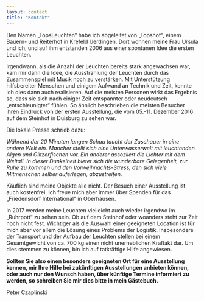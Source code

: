 ```yaml
---
layout: contact
title: "Kontakt"
---
```


Den Namen „TopsLeuchten“ habe ich abgeleitet von „Topshof“, einem Bauern- und Reiterhof in Krefeld Uerdingen. Dort wohnen meine Frau Ursula und ich, und auf ihm entstanden 2006 aus einer spontanen Idee die ersten Leuchten.

Irgendwann, als die Anzahl der Leuchten bereits stark angewachsen war, kam mir dann die Idee, die Ausstrahlung der Leuchten durch das Zusammenspiel mit Musik noch zu verstärken. Mit Unterstützung hilfsbereiter Menschen und einigem Aufwand an Technik und Zeit, konnte ich dies dann auch realisieren. Auf die meisten Personen wirkt das Ergebnis so, dass sie sich nach einiger Zeit entspannter oder neudeutsch „entschleunigter“ fühlen. So ähnlich beschrieben die meisten Besucher ihren Eindruck von der ersten Ausstellung, die vom 05.-11. Dezember 2016 auf dem Steinhof in Duisburg zu sehen war.

<span style="text-align: center">Die lokale Presse schrieb dazu:</span>

<span style="text-align: center; font-style: italic">Während der 20 Minuten langen Schau taucht der Zuschauer in eine andere Welt ein. Mancher stellt sich eine Unterwasserwelt mit leuchtenden Algen und Glitzerfischen vor. Ein anderer assoziiert die Lichter mit dem Weltall. In dieser Dunkelheit bietet sich die wunderbare Gelegenheit, zur Ruhe zu kommen und den Vorweihnachts-Stress, den sich viele Mitmenschen selber auferlegen, abzustreifen.</span>

Käuflich sind meine Objekte alle nicht. Der Besuch einer Ausstellung ist auch kostenfrei. Ich freue mich aber immer über Spenden für das „Friedensdorf International“ in Oberhausen.

In 2017 werden meine Leuchten vielleicht auch wieder irgendwo im „Ruhrpott“ zu sehen sein. Ob auf dem Steinhof oder woanders steht zur Zeit noch nicht fest. Wichtiger als die Auswahl einer geeigneten Location ist für mich aber vor allem die Lösung eines Problems der Logistik. Insbesondere der Transport und der Aufbau der Leuchten stellen bei einem Gesamtgewicht von ca. 700 kg einen nicht unerheblichen Kraftakt dar. Um dies stemmen zu können, bin ich auf tatkräftige Hilfe angewiesen.

<span style="font-weight: bold">Sollten Sie also einen besonders geeigneten Ort für eine Ausstellung kennen, mir Ihre Hilfe bei zukünftigen Ausstellungen anbieten können, oder auch nur den Wunsch haben, über künftige Termine informiert zu werden, so schreiben Sie mir dies bitte in mein Gästebuch.</span>


Peter Czaplinski
